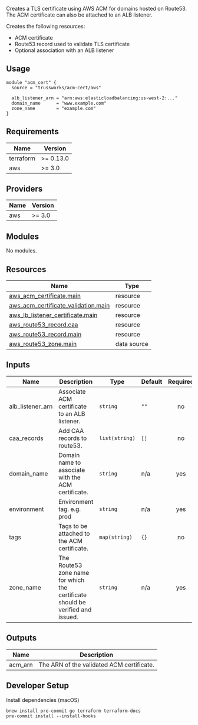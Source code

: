 Creates a TLS certificate using AWS ACM for domains hosted on Route53.
The ACM certificate can also be attached to an ALB listener.

Creates the following resources:

- ACM certificate
- Route53 record used to validate TLS certificate
- Optional association with an ALB listener

## Usage

```hcl
module "acm_cert" {
  source = "trussworks/acm-cert/aws"

  alb_listener_arn = "arn:aws:elasticloadbalancing:us-west-2:..."
  domain_name      = "www.example.com"
  zone_name        = "example.com"
}
```

<!-- BEGIN_TF_DOCS -->
## Requirements

| Name | Version |
|------|---------|
| terraform | >= 0.13.0 |
| aws | >= 3.0 |

## Providers

| Name | Version |
|------|---------|
| aws | >= 3.0 |

## Modules

No modules.

## Resources

| Name | Type |
|------|------|
| [aws_acm_certificate.main](https://registry.terraform.io/providers/hashicorp/aws/latest/docs/resources/acm_certificate) | resource |
| [aws_acm_certificate_validation.main](https://registry.terraform.io/providers/hashicorp/aws/latest/docs/resources/acm_certificate_validation) | resource |
| [aws_lb_listener_certificate.main](https://registry.terraform.io/providers/hashicorp/aws/latest/docs/resources/lb_listener_certificate) | resource |
| [aws_route53_record.caa](https://registry.terraform.io/providers/hashicorp/aws/latest/docs/resources/route53_record) | resource |
| [aws_route53_record.main](https://registry.terraform.io/providers/hashicorp/aws/latest/docs/resources/route53_record) | resource |
| [aws_route53_zone.main](https://registry.terraform.io/providers/hashicorp/aws/latest/docs/data-sources/route53_zone) | data source |

## Inputs

| Name | Description | Type | Default | Required |
|------|-------------|------|---------|:--------:|
| alb\_listener\_arn | Associate ACM certificate to an ALB listener. | `string` | `""` | no |
| caa\_records | Add CAA records to route53. | `list(string)` | `[]` | no |
| domain\_name | Domain name to associate with the ACM certificate. | `string` | n/a | yes |
| environment | Environment tag. e.g. prod | `string` | n/a | yes |
| tags | Tags to be attached to the ACM certificate. | `map(string)` | `{}` | no |
| zone\_name | The Route53 zone name for which the certificate should be verified and issued. | `string` | n/a | yes |

## Outputs

| Name | Description |
|------|-------------|
| acm\_arn | The ARN of the validated ACM certificate. |
<!-- END_TF_DOCS -->

## Developer Setup

Install dependencies (macOS)

```shell
brew install pre-commit go terraform terraform-docs
pre-commit install --install-hooks
```

